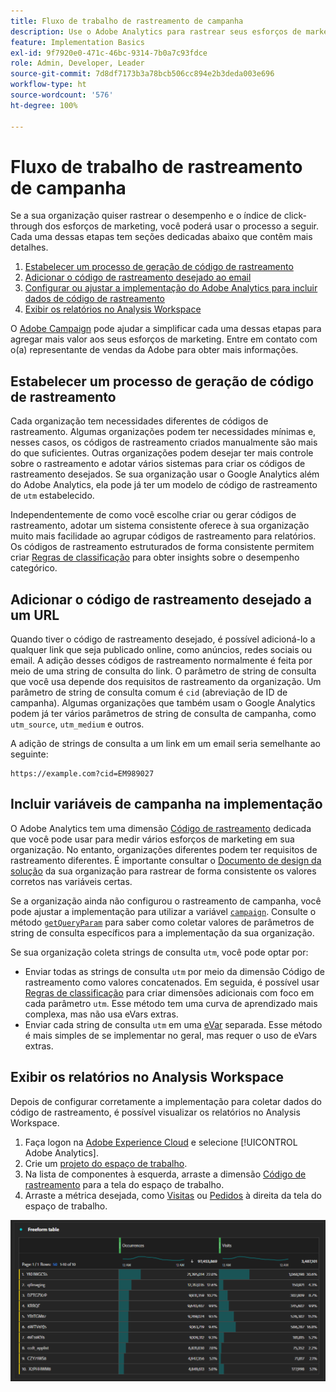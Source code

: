 ```yaml
---
title: Fluxo de trabalho de rastreamento de campanha
description: Use o Adobe Analytics para rastrear seus esforços de marketing.
feature: Implementation Basics
exl-id: 9f7920e0-471c-46bc-9314-7b0a7c93fdce
role: Admin, Developer, Leader
source-git-commit: 7d8df7173b3a78bcb506cc894e2b3deda003e696
workflow-type: ht
source-wordcount: '576'
ht-degree: 100%

---
```


# Fluxo de trabalho de rastreamento de campanha

Se a sua organização quiser rastrear o desempenho e o índice de click-through dos esforços de marketing, você poderá usar o processo a seguir. Cada uma dessas etapas tem seções dedicadas abaixo que contêm mais detalhes.

1. [Estabelecer um processo de geração de código de rastreamento](#establish-a-tracking-code-generation-process)
1. [Adicionar o código de rastreamento desejado ao email](#add-the-desired-tracking-code-to-the-email)
1. [Configurar ou ajustar a implementação do Adobe Analytics para incluir dados de código de rastreamento](#include-campaign-variables-in-your-implementation)
1. [Exibir os relatórios no Analysis Workspace](#view-the-reports-in-analysis-workspace)

O [Adobe Campaign](https://business.adobe.com/products/campaign/adobe-campaign.html) pode ajudar a simplificar cada uma dessas etapas para agregar mais valor aos seus esforços de marketing. Entre em contato com o(a) representante de vendas da Adobe para obter mais informações.

## Estabelecer um processo de geração de código de rastreamento

Cada organização tem necessidades diferentes de códigos de rastreamento. Algumas organizações podem ter necessidades mínimas e, nesses casos, os códigos de rastreamento criados manualmente são mais do que suficientes. Outras organizações podem desejar ter mais controle sobre o rastreamento e adotar vários sistemas para criar os códigos de rastreamento desejados. Se sua organização usar o Google Analytics além do Adobe Analytics, ela pode já ter um modelo de código de rastreamento de `utm` estabelecido.

Independentemente de como você escolhe criar ou gerar códigos de rastreamento, adotar um sistema consistente oferece à sua organização muito mais facilidade ao agrupar códigos de rastreamento para relatórios. Os códigos de rastreamento estruturados de forma consistente permitem criar [Regras de classificação](/help/components/classifications/crb/classification-rule-builder.md) para obter insights sobre o desempenho categórico.

## Adicionar o código de rastreamento desejado a um URL

Quando tiver o código de rastreamento desejado, é possível adicioná-lo a qualquer link que seja publicado online, como anúncios, redes sociais ou email. A adição desses códigos de rastreamento normalmente é feita por meio de uma string de consulta do link. O parâmetro de string de consulta que você usa depende dos requisitos de rastreamento da organização. Um parâmetro de string de consulta comum é `cid` (abreviação de ID de campanha). Algumas organizações que também usam o Google Analytics podem já ter vários parâmetros de string de consulta de campanha, como `utm_source`, `utm_medium` e outros.

A adição de strings de consulta a um link em um email seria semelhante ao seguinte:

```text
https://example.com?cid=EM989027
```

## Incluir variáveis de campanha na implementação

O Adobe Analytics tem uma dimensão [Código de rastreamento](/help/components/dimensions/tracking-code.md) dedicada que você pode usar para medir vários esforços de marketing em sua organização. No entanto, organizações diferentes podem ter requisitos de rastreamento diferentes. É importante consultar o [Documento de design da solução](../prepare/solution-design.md) da sua organização para rastrear de forma consistente os valores corretos nas variáveis certas.

Se a organização ainda não configurou o rastreamento de campanha, você pode ajustar a implementação para utilizar a variável [`campaign`](/help/implement/vars/page-vars/campaign.md). Consulte o método [`getQueryParam`](/help/implement/vars/plugins/getqueryparam.md) para saber como coletar valores de parâmetros de string de consulta específicos para a implementação da sua organização.

Se sua organização coleta strings de consulta `utm`, você pode optar por:

* Enviar todas as strings de consulta `utm` por meio da dimensão Código de rastreamento como valores concatenados.  Em seguida, é possível usar [Regras de classificação](/help/components/classifications/crb/classification-rule-builder.md) para criar dimensões adicionais com foco em cada parâmetro `utm`. Esse método tem uma curva de aprendizado mais complexa, mas não usa eVars extras.
* Enviar cada string de consulta `utm` em uma [eVar](/help/components/dimensions/evar.md) separada. Esse método é mais simples de se implementar no geral, mas requer o uso de eVars extras.

## Exibir os relatórios no Analysis Workspace

Depois de configurar corretamente a implementação para coletar dados do código de rastreamento, é possível visualizar os relatórios no Analysis Workspace.

1. Faça logon na [Adobe Experience Cloud](https://experience.adobe.com) e selecione [!UICONTROL Adobe Analytics].
1. Crie um [projeto do espaço de trabalho](/help/analyze/analysis-workspace/build-workspace-project/freeform-overview.md).
1. Na lista de componentes à esquerda, arraste a dimensão [Código de rastreamento](/help/components/dimensions/tracking-code.md) para a tela do espaço de trabalho.
1. Arraste a métrica desejada, como [Visitas](/help/components/metrics/visits.md) ou [Pedidos](/help/components/metrics/orders.md) à direita da tela do espaço de trabalho.

![Relatório de rastreamento de campanha](../assets/campaign-tracking-report.png)
